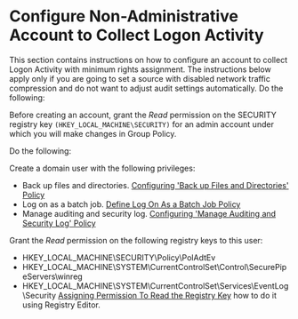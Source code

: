 # Configure Non-Administrative Account to Collect Logon Activity 

This section contains instructions on how to configure an account to collect Logon Activity with minimum rights assignment. The instructions below apply only if you are going to set a source with disabled network traffic compression and do not want to adjust audit settings automatically. Do the following:

Before creating an account, grant the *Read* permission on the SECURITY registry key `(HKEY_LOCAL_MACHINE\SECURITY)` for an admin account under which you will make changes in Group Policy. 

Do the following:

Create a domain user with the following privileges:

- Back up files and directories. [Configuring 'Back up Files and Directories' Policy](../Computer/BackupFilesDirectories.md) 
- Log on as a batch job. [Define Log On As a Batch Job Policy](../ActiveDirectory/LogOnAsBatch.md) 
- Manage auditing and security log. [Configuring 'Manage Auditing and Security Log' Policy](../ActiveDirectory/ManageAuditingSecurityLog.md) 

Grant the *Read* permission on the following registry keys to this user:

- HKEY\_LOCAL\_MACHINE\SECURITY\Policy\PolAdtEv
- HKEY\_LOCAL\_MACHINE\SYSTEM\CurrentControlSet\Control\SecurePipeServers\winreg
- HKEY\_LOCAL\_MACHINE\SYSTEM\CurrentControlSet\Services\EventLog\Security [Assigning Permission To Read the Registry Key](../ActiveDirectory/PermissionsRegistryKeys.md)  how to do it using Registry Editor.